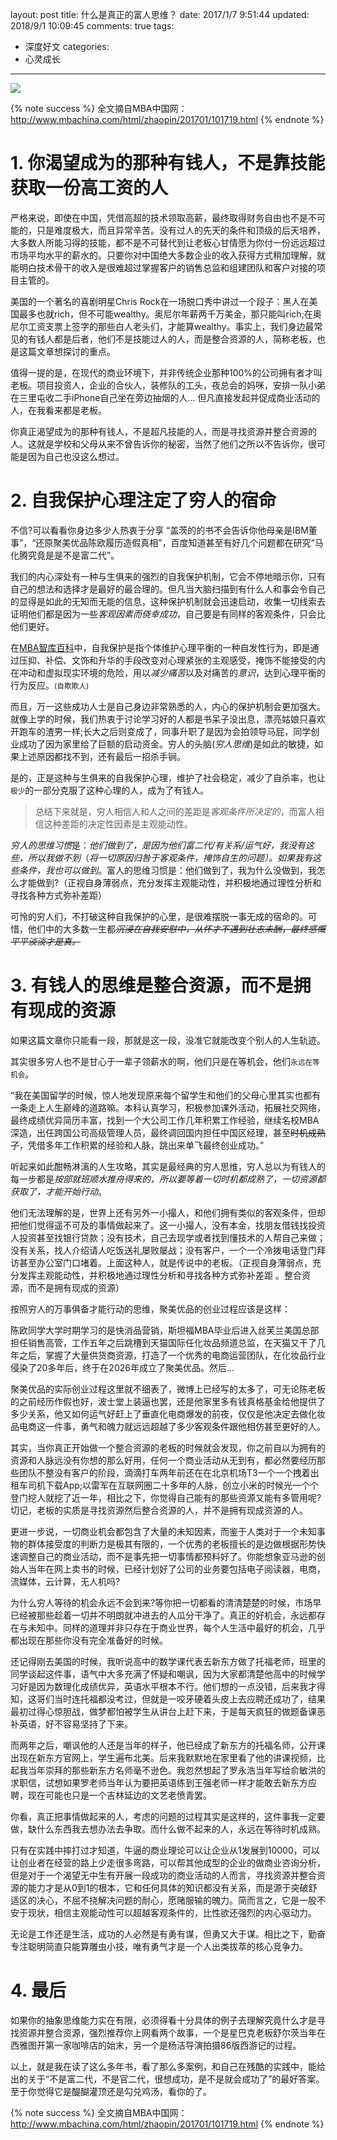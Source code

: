 layout: post
title: 什么是真正的富人思维？
date: 2017/1/7 9:51:44
updated: 2018/9/1 10:09:45
comments: true
tags:
- 深度好文
categories:
- 心灵成长

---
<img src="https://eisenhao.coding.net/p/eisenhao/d/eisenhao/git/raw/master/uploads/rich-thinking-by-mba.jpg" class="full-image" />

{% note success %}
全文摘自MBA中国网：
<http://www.mbachina.com/html/zhaopin/201701/101719.html>
{% endnote %}

# 1. 你渴望成为的那种有钱人，不是靠技能获取一份高工资的人
严格来说，即使在中国，凭借高超的技术领取高薪，最终取得财务自由也不是不可能的，只是难度极大，而且异常辛苦。没有过人的先天的条件和顶级的后天培养，大多数人所能习得的技能，都不是不可替代到让老板心甘情愿为你付一份远远超过市场平均水平的薪水的。只要你对中国绝大多数企业的收入获得方式稍加理解，就能明白技术骨干的收入是很难超过掌握客户的销售总监和组建团队和客户对接的项目主管的。
<!-- more -->

美国的一个著名的喜剧明星Chris Rock在一场脱口秀中讲过一个段子：黑人在美国最多也就rich，但不可能wealthy。奥尼尔年薪两千万美金，那只能叫rich;在奥尼尔工资支票上签字的那些白人老头们，才能算wealthy。事实上，我们身边最常见的有钱人都是后者，他们不是技能过人的人，而是整合资源的人，简称老板，也是这篇文章想探讨的重点。

值得一提的是，在现代的商业环境下，并非传统企业那种100%的公司拥有者才叫老板。项目投资人，企业的合伙人，装修队的工头，夜总会的妈咪，安排一队小弟在三里屯收二手iPhone自己坐在旁边抽烟的人… 但凡直接发起并促成商业活动的人，在我看来都是老板。

你真正渴望成为的那种有钱人，不是超凡技能的人，而是寻找资源并整合资源的人。这就是学校和父母从来不曾告诉你的秘密，当然了他们之所以不告诉你，很可能是因为自己也没这么想过。

# 2. 自我保护心理注定了穷人的宿命

不信?可以看看你身边多少人热衷于分享 “盖茨的的书不会告诉你他母亲是IBM董事”，“还原聚美优品陈欧履历造假真相”，百度知道甚至有好几个问题都在研究“马化腾究竟是是不是富二代”。

我们的内心深处有一种与生俱来的强烈的自我保护机制，它会不停地暗示你，只有自己的想法和选择才是最好的最合理的。但凡当大脑扫描到有什么人和事会令自己的显得是如此的无知而无能的信息，这种保护机制就会迅速启动，收集一切线索去证明他们都是因为一些*客观因素而侥幸成功*，自己要是有同样的客观条件，只会比他们更好。

在[MBA智库百科](http://wiki.mbalib.com/wiki/%E9%A6%96%E9%A1%B5)中，自我保护是指个体维护心理平衡的一种自发性行为，即是通过压抑、补偿、文饰和升华的手段改变对心理紧张的主观感受，掩饰不能接受的内在冲动和虚拟现实环境的危险，用以*减少痛苦*以及对痛苦的*意识*，达到心理平衡的行为反应。<small>(自欺欺人)</small>

而且，万一这些成功人士是自己身边非常熟悉的人，内心的保护机制会更加强大。就像上学的时候，我们热衷于讨论学习好的人都是书呆子没出息，漂亮姑娘只喜欢开跑车的渣男一样;长大之后则变成了，同事升职了是因为会拍领导马屁，同学创业成功了因为家里给了巨额的启动资金。穷人的头脑(*穷人思维*)是如此的敏捷，如果上述原因都找不到，还有最后一招杀手锏。

是的，正是这种与生俱来的自我保护心理，维护了社会稳定，减少了自杀率，也让<small>极少</small>的一部分克服了这种心理的人，成为了有钱人。

> 总结下来就是，穷人相信人和人之间的差距是*客观条件所决定的*，而富人相信这种差距的决定性因素是主观能动性。


*穷人的思维习惯*是：*他们做到了，是因为他们富二代/有关系/运气好，我没有这些，所以我做不到*（*将一切原因归咎于客观条件，掩饰自生的问题）。如果我有这些条件，我也可以做到*。富人的思维习惯是：他们做到了，我为什么没做到，我怎么才能做到?（正视自身薄弱点，充分发挥主观能动性，并积极地通过理性分析和寻找各种方式弥补差距）

可怜的穷人们，不打破这种自我保护的心里，是很难摆脱一事无成的宿命的。可惜，他们中的大多数一生都~~*沉浸在自我安慰中，从怀才不遇到壮志未酬，最终感慨平平淡淡才是真。*~~

# 3. 有钱人的思维是整合资源，而不是拥有现成的资源

如果这篇文章你只能看一段，那就是这一段，没准它就能改变个别人的人生轨迹。

其实很多穷人也不是甘心于一辈子领薪水的啊，他们只是在等机会，他们<small>永远在等机会</small>。

“我在美国留学的时候，惊人地发现原来每个留学生和他们的父母心里其实也都有一条走上人生巅峰的道路嘛。本科认真学习，积极参加课外活动，拓展社交网络，最终成绩优异简历丰富，找到一个大公司工作几年积累工作经验，继续名校MBA深造，出任跨国公司高级管理人员，最终调回国内担任中国区经理，甚至~~时机成熟了~~，凭借多年工作积累的经验和人脉，跳出来单飞最终创业成功。”

听起来如此酣畅淋漓的人生攻略，其实是最经典的穷人思维，穷人总以为有钱人的每一步都是*按部就班顺水推舟得来的，所以要等着一切时机都成熟了，一切资源都获取了，才能开始行动*。

他们无法理解的是，世界上还有另外一小撮人，和他们拥有类似的客观条件，但却把他们觉得遥不可及的事情做起来了。这一小撮人，没有本金，找朋友借钱找投资人投资甚至找银行贷款；没有技术，自己去现学或者找到懂技术的人帮自己来做；没有关系，找人介绍请人吃饭送礼屡败屡战；没有客户，一个一个冷拨电话登门拜访甚至办公室门口堵着。上面这种人，就是传说中的老板。（正视自身薄弱点，充分发挥主观能动性，并积极地通过理性分析和寻找各种方式弥补差距 。整合资源，而不是拥有现成的资源）

按照穷人的万事俱备才能行动的思维，聚美优品的创业过程应该是这样：

陈欧同学大学时期学习的是快消品营销，斯坦福MBA毕业后进入丝芙兰美国总部担任销售高管，工作五年之后跳槽到天猫国际任化妆品频道总监，在天猫又干了几年之后，掌握了大量供货商资源，打造了一个优秀的电商运营团队，在化妆品行业侵染了20多年后，终于在2026年成立了聚美优品。然后...

聚美优品的实际创业过程这里就不细表了，微博上已经写的太多了，可无论陈老板的之前经历作假也好，波士堂上装逼也罢，还是他家里多有钱真格基金给他提供了多少关系，他又如何运气好赶上了垂直化电商爆发的前夜，仅仅是他决定去做化妆品电商这一件事，勇气和魄力就远远超越了多少客观条件跟他相仿甚至更好的人。

其实，当你真正开始做一个整合资源的老板的时候就会发现，你之前自以为拥有的资源和人脉远没有你想的那么好用，任何一个商业活动从无到有，都必然要经历那些团队不整没有客户的阶段，滴滴打车两年前还在在北京机场T3一个一个拽着出租车司机下载App;以雷军在互联网圈二十多年的人脉，创立小米的时候光一个个登门挖人就挖了近一年，相比之下，你觉得自己能有的那些资源又能有多管用呢?切记，老板的实质是寻找资源然后整合资源的人，并不是拥有现成资源的人。

更进一步说，一切商业机会都包含了大量的未知因素，而鉴于人类对于一个未知事物的群体接受度的判断力是极其有限的，一个优秀的老板擅长的是边做根据形势快速调整自己的商业活动，而不是事先把一切事情都预料好了。你能想象亚马逊的创始人当年在网上卖书的时候，已经计划好了公司的业务要包括电子阅读器，电商，流媒体，云计算，无人机吗?

为什么穷人等待的机会永远不会到来?等你把一切都看的清清楚楚的时候，市场早已经被那些趁着一切并不明朗就冲进去的人瓜分干净了。真正的好机会，永远都存在与未知中。同样的道理并非只存在于商业世界，每个人生活中最好的机会，几乎都出现在那些你没有完全准备好的时候。

还记得刚去美国的时候，我听说高中的数学课代表去新东方做了托福老师，班里的同学谈起这件事，语气中大多充满了怀疑和嘲讽，因为大家都清楚他高中的时候学习好是因为数理化成绩优异，英语水平根本不行。他们想的一点没错，后来我才得知，这哥们当时连托福都没考过，但就是一咬牙硬着头皮上去应聘还成功了，结果最初过得心惊胆战，做梦都怕被学生从讲台上赶下来，于是每天疯狂的做题备课恶补英语，好不容易坚持了下来。

而两年之后，嘲讽他的人还是当年的样子，他已经成了新东方的托福名师，公开课出现在新东方官网上，学生遍布北美。后来我默默地在家里看了他的讲课视频，比起我当年崇拜的那些新东方名师毫不逊色。我忽然想起了罗永浩当年写给俞敏洪的求职信，试想如果罗老师当年认为要把英语练到王强老师一样才能敢去新东方应聘，现在可能也只是一个吉林延边的文艺老愤青罢。

你看，真正把事情做起来的人，考虑的问题的过程其实是这样的，这件事我一定要做，缺什么东西我去想办法去争取。而什么做不起来的人，永远在等待时机成熟。

只有在实践中摔打过才知道，牛逼的商业理论可以让企业从1发展到10000，可以让创业者在经营的路上少走很多弯路，可以帮其他成型的企业的做商业咨询分析，但是对于一个渴望无中生有开展一段成功的商业活动的人而言，寻找资源并整合资源的能力才是从0到1的根本，它和任何具体的知识都没有关系，而是源于突破舒适区的决心，不屈不挠解决问题的耐心，愿赌服输的魄力。简而言之，它是一股不安于现状，相信主观能动性可以超越客观条件的，比性欲还强烈的内心驱动力。

无论是工作还是生活，成功的人必然是有勇有谋，但勇又大于谋。相比之下，勤奋专注聪明简直只能算雕虫小技，唯有勇气才是一个人出类拔萃的核心竞争力。

# 4. 最后

如果你的抽象思维能力实在有限，必须得看十分具体的例子去理解究竟什么才是寻找资源并整合资源，强烈推荐你上网看两个故事，一个是星巴克老板舒尔茨当年在西雅图开第一家咖啡店的始末，另一个是杨洁导演拍摄86版西游记的过程。

以上，就是我在读了这么多年书，看了那么多案例，和自己在残酷的实践中，能给出的关于“不是富二代，不是官二代，很想成功，是不是就会成功了”的最好答案。至于你觉得它是醍醐灌顶还是勾兑鸡汤，看你的了。

{% note success %}
全文摘自MBA中国网：
<http://www.mbachina.com/html/zhaopin/201701/101719.html>
{% endnote %}
